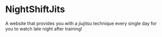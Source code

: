 # NightShiftJits
A website that provides you with a jiujitsu technique every single day for you to watch late night after training!
